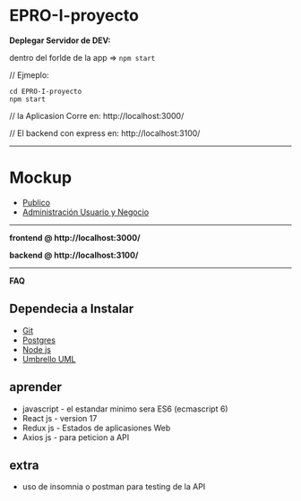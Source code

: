 # EPRO-I-proyecto

**Deplegar Servidor de DEV:**

dentro del forlde de la app =>
`npm start`

// Ejmeplo:

```
cd EPRO-I-proyecto
npm start

```

// la Aplicasion Corre en: http://localhost:3000/

// El backend con express en: http://localhost:3100/

---

# Mockup

- [Publico](https://ninjamock.com/s/RX9ZHHx)
- [Administración Usuario y Negocio](https://ninjamock.com/s/GX9ZHHx)

---

**frontend @ http://localhost:3000/**

**backend @ http://localhost:3100/**

---

**FAQ**

## Dependecia a Instalar

- [Git](https://git-scm.com/)
- [Postgres](https://bitnami.com/stack/lamp/installer)
- [Node js](https://nodejs.org/es/)
- [Umbrello UML](https://download.kde.org/stable/umbrello/latest/win64/)

## aprender

- javascript - el estandar minimo sera ES6 (ecmascript 6)
- React js - version 17
- Redux js - Estados de aplicasiones Web
- Axios js - para peticion a API

## extra

- uso de insomnia o postman para testing de la API
